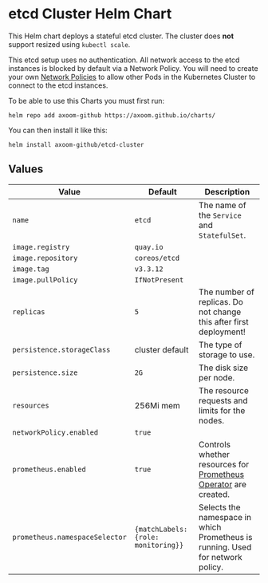 # etcd Cluster Helm Chart

This Helm chart deploys a stateful etcd cluster. The cluster does **not** support resized using `kubectl scale`.

This etcd setup uses no authentication. All network access to the etcd instances is blocked by default via a Network Policy. You will need to create your own [Network Policies](https://kubernetes.io/docs/concepts/services-networking/network-policies/) to allow other Pods in the Kubernetes Cluster to connect to the etcd instances.

To be able to use this Charts you must first run:

    helm repo add axoom-github https://axoom.github.io/charts/

You can then install it like this:

    helm install axoom-github/etcd-cluster

## Values

| Value                          | Default                             | Description                                                                                                |
|--------------------------------|-------------------------------------|------------------------------------------------------------------------------------------------------------|
| `name`                         | `etcd`                              | The name of the `Service` and `StatefulSet`.                                                               |
| `image.registry`               | `quay.io`                           |                                                                                                            |
| `image.repository`             | `coreos/etcd`                       |                                                                                                            |
| `image.tag`                    | `v3.3.12`                           |                                                                                                            |
| `image.pullPolicy`             | `IfNotPresent`                      |                                                                                                            |
| `replicas`                     | `5`                                 | The number of replicas. Do not change this after first deployment!                                         |
| `persistence.storageClass`     | cluster default                     | The type of storage to use.                                                                                |
| `persistence.size`             | `2G`                                | The disk size per node.                                                                                    |
| `resources`                    | 256Mi mem                           | The resource requests and limits for the nodes.                                                            |
| `networkPolicy.enabled`        | `true`                              |                                                                                                            |
| `prometheus.enabled`           | `true`                              | Controls whether resources for [Prometheus Operator](https://coreos.com/operators/prometheus) are created. |
| `prometheus.namespaceSelector` | `{matchLabels: {role: monitoring}}` | Selects the namespace in which Prometheus is running. Used for network policy.                             |
